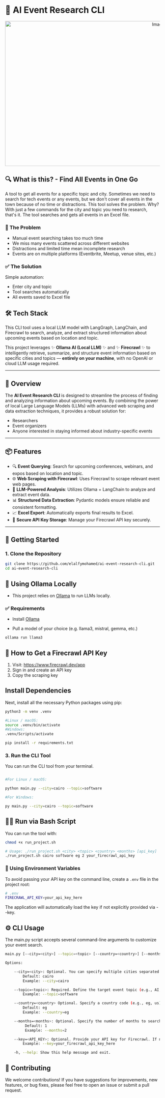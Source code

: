 # 🧠 AI Event Research CLI
<p align="center">
<img width="982" height="472" alt="Image" src="https://github.com/user-attachments/assets/c4b91df7-4072-49e8-9f01-5a3f652d31ee" />
</p>

## 🔍 What is this? - Find All Events in One Go
A tool to get all events for a specific topic and city. Sometimes we need to search for tech events or any events, but we don't cover all events in the town because of no time or distractions. This tool solves the problem. Why? With just a few commands for the city and topic you need to research, that's it. The tool searches and gets all events in an Excel file.

### 🚫 The Problem
- Manual event searching takes too much time
- We miss many events scattered across different websites
- Distractions and limited time mean incomplete research
- Events are on multiple platforms (Eventbrite, Meetup, venue sites, etc.)

### ✅ The Solution
Simple automation:
- Enter city and topic
- Tool searches automatically
- All events saved to Excel file

## 🛠️ Tech Stack

This CLI tool uses a local LLM model with LangGraph, LangChain, and Firecrawl to search, analyze, and extract structured information about upcoming events based on location and topic.

This project leverages ✨ **Ollama AI (Local LLM)** ✨ and ✨ **Firecrawl** ✨ to intelligently retrieve, summarize, and structure event information based on specific cities and topics — **entirely on your machine**, with no OpenAI or cloud LLM usage required.

---

## 🌟 Overview

The **AI Event Research CLI** is designed to streamline the process of finding and analyzing information about upcoming events. By combining the power of local Large Language Models (LLMs) with advanced web scraping and data extraction techniques, it provides a robust solution for:

- Researchers
- Event organizers
- Anyone interested in staying informed about industry-specific events

---

## 📦 Features

- 🔍 **Event Querying**: Search for upcoming conferences, webinars, and expos based on location and topic.
- 🌐 **Web Scraping with Firecrawl**: Uses Firecrawl to scrape relevant event web pages.
- 🧠 **LLM-Powered Analysis**: Utilizes Ollama + LangChain to analyze and extract event data.
- 📊 **Structured Data Extraction**: Pydantic models ensure reliable and consistent formatting.
- 📈 **Excel Export**: Automatically exports final results to Excel.
- 🔐 **Secure API Key Storage**: Manage your Firecrawl API key securely.

---

## 🚀 Getting Started

### 1. Clone the Repository

```bash
git clone https://github.com/elalfymohamed/ai-event-research-cli.git
cd ai-event-research-cli
```

## 🧠 Using Ollama Locally

- This project relies on <a href="https://ollama.com/" target="_blank">Ollama</a> to run LLMs locally.

### ✅ Requirements

- Install <a href="https://ollama.com/" target="_blank" >Ollama</a>

- Pull a model of your choice (e.g. llama3, mistral, gemma, etc.)

```bash
ollama run llama3
```

## 🔑 How to Get a Firecrawl API Key

1. Visit: <https://www.firecrawl.dev/app>
2. Sign in and create an API key
3. Copy the scraping key

## Install Dependencies

Next, install all the necessary Python packages using pip:

```bash
python3 -m venv .venv

#Linux / macOS:
source .venv/bin/activate
#Windows:
.venv/Scripts/activate

pip install -r requirements.txt
```

### 3. Run the CLI Tool

You can run the CLI tool from your terminal.

```bash

#For Linux / macOS:

python main.py --city=cairo --topic=software

#For Windows:

py main.py --city=cairo --topic=software

```

## 🏃‍♂️ Run via Bash Script

You can run the tool with:

```bash
chmod +x run_project.sh

# Usage: ./run_project.sh <city> <topic> <country> <months> [api_key]
./run_project.sh cairo software eg 2 your_firecrawl_api_key

```

### 🔐 Using Environment Variables

To avoid passing your API key on the command line, create a `.env` file in the project root:

```bash
# .env
FIRECRAWL_API_KEY=your_api_key_here
```

The application will automatically load the key if not explicitly provided via --key.

## ⚙️ CLI Usage

The main.py script accepts several command-line arguments to customize your event search.

```bash
main.py [--city=<city>] --topic=<topic> [--country=<country>] [--months=<months>] [--key=<API_KEY>]

Options:

    --city=<city>: Optional. You can specify multiple cities separated by commas.
        Default: cairo
        Example: --city=cairo

    --topic=<topic>: Required. Define the target event topic (e.g., AI, Software, Cybersecurity).
        Example: --topic=software

    --country=<country> Optional. Specify a country code (e.g., eg, us). Only one country code allowed.
        Default: eg
        Example: --country=eg

    --months=<months>: Optional. Specify the number of months to search for events starting from the current date. Minimum is 1 month, maximum is 4 months.
         Default: 1
         Example: --months=2

    --key=<API_KEY>: Optional. Provide your API key for Firecrawl. If not provided, the tool will attempt to use a key in .env file.
        Example: --key=your_firecrawl_api_key_here

    -h, --help: Show this help message and exit.

```

## 🤝 Contributing

We welcome contributions! If you have suggestions for improvements, new features, or bug fixes, please feel free to open an issue or submit a pull request.
